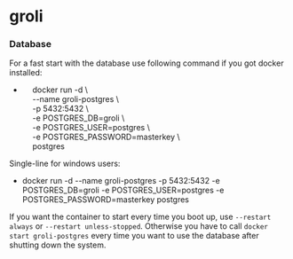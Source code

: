 # groli

### Database
For a fast start with the database use following command if you got docker installed:
* &emsp; docker run -d \\  
   &emsp; --name groli-postgres \\  
   &emsp; -p 5432:5432 \\  
   &emsp; -e POSTGRES_DB=groli \\  
   &emsp; -e POSTGRES_USER=postgres \\  
   &emsp; -e POSTGRES_PASSWORD=masterkey \\  
   &emsp; postgres
   
Single-line for windows users:
* docker run -d --name groli-postgres -p 5432:5432 -e POSTGRES_DB=groli -e POSTGRES_USER=postgres -e POSTGRES_PASSWORD=masterkey postgres

If you want the container to start every time you boot up, use ```--restart always``` or ```--restart unless-stopped```. Otherwise you have to call ```docker start groli-postgres``` every time you want to use the database after shutting down the system.